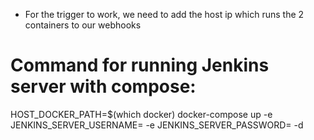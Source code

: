 - For the trigger to work, we need to add the host ip which runs the 2 containers to our webhooks

# Command for running Jenkins server with compose:
HOST_DOCKER_PATH=$(which docker) docker-compose up -e JENKINS_SERVER_USERNAME=<username> -e JENKINS_SERVER_PASSWORD=<password> -d
